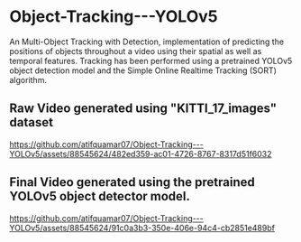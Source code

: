 # Object-Tracking---YOLOv5
An Multi-Object Tracking with Detection, implementation of predicting the positions of objects throughout a video using their spatial as well as temporal features. Tracking has been performed using a pretrained YOLOv5 object detection model and the Simple
Online Realtime Tracking (SORT) algorithm.

## Raw Video generated using "KITTI_17_images" dataset

https://github.com/atifquamar07/Object-Tracking---YOLOv5/assets/88545624/482ed359-ac01-4726-8767-8317d51f6032

## Final Video generated using the pretrained YOLOv5 object detector model.

https://github.com/atifquamar07/Object-Tracking---YOLOv5/assets/88545624/91c0a3b3-350e-406e-94c4-cb2851e489bf

